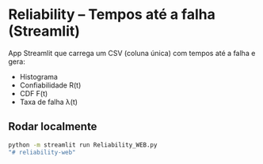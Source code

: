 # Reliability – Tempos até a falha (Streamlit)

App Streamlit que carrega um CSV (coluna única) com tempos até a falha e gera:
- Histograma
- Confiabilidade R(t)
- CDF F(t)
- Taxa de falha λ(t)

## Rodar localmente
```bash
python -m streamlit run Reliability_WEB.py
"# reliability-web" 
